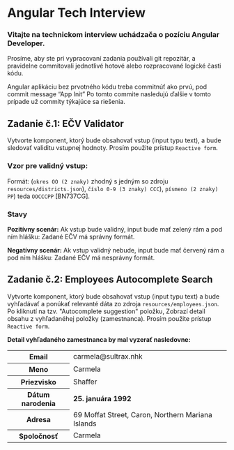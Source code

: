 # Angular Tech Interview
### Vitajte na technickom interview uchádzača o pozíciu Angular Developer.

Prosíme, aby ste pri vypracovaní zadania používali git repozitár, a pravidelne commitovali jednotlivé hotové alebo rozpracované logické časti kódu.

Angular aplikáciu bez prvotného kódu treba commitnúť ako prvú, pod commit message “App Init”
Po tomto commite nasledujú ďalšie v tomto prípade už commity týkajúce sa riešenia.


## Zadanie č.1: EČV Validator
Vytvorte komponent, ktorý bude obsahovať vstup (input typu text), a bude sledovať validitu vstupnej hodnoty. Prosím použite prístup `Reactive form`.

### Vzor pre validný vstup:
Formát: (`okres OO (2 znaky)` zhodný s jedným so zdroju `resources/districts.json`), `číslo 0-9 (3 znaky) CCC`), `písmeno (2 znaky) PP`)
teda `OOCCCPP` [BN737CG].

### Stavy
**Pozitívny scenár:**
Ak vstup bude validný, input bude mať zelený rám a pod ním hlášku: Zadané EČV má správny formát.

**Negatívny scenár:**
Ak vstup validný nebude, input bude mať červený rám a pod ním hlášku: Zadané EČV má nesprávny formát.


## Zadanie č.2: Employees Autocomplete Search
Vytvorte komponent, ktorý bude obsahovať vstup (input typu text) a bude vyhľadávať a ponúkať relevanté dáta zo zdroja `resources/employees.json`.
Po kliknutí na tzv. "Autocomplete suggestion" položku, Zobrazí detail obsahu z vyhľadanéhej položky (zamestnanca). Prosím použite prístup `Reactive form`.

**Detail vyhľadaného zamestnanca by mal vyzerať nasledovne:**

<table>
  <tr>
    <th>Email</th>
    <td>carmela@sultrax.nhk</td>
  </tr>
  <tr>
    <th>Meno</th>
    <td>Carmela</td>
  </tr>
  <tr>
    <th>Priezvisko</th>
    <td>Shaffer</td>
  </tr>
  <tr>
    <th>Dátum narodenia</th>
    <td><strong>25. januára 1992</strong></td>
  </tr>
  <tr>
    <th>Adresa</th>
    <td>69 Moffat Street, Caron, Northern Mariana Islands</td>
  </tr>
  <tr>
    <th>Spoločnosť</th>
    <td>Carmela</td>
  </tr>
</table>
